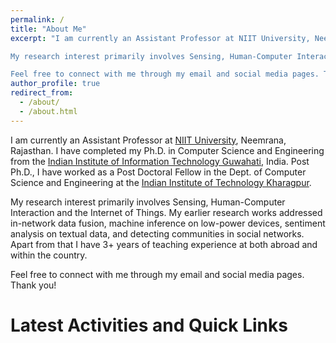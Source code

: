 ```yaml
---
permalink: /
title: "About Me"
excerpt: "I am currently an Assistant Professor at NIIT University, Neemrana, Rajasthan. I have completed his Ph.D. in Computer Science and Engineering from the Indian Institute of Information Technology Guwahati, India. Post Ph.D., I have worked as a Post Doctoral Fellow at the Ubiquitous Networked Systems Lab (UbiNet) at the Indian Institute of Technology Kharagpur. 

My research interest primarily involves Sensing, Human-Computer Interaction and the Internet of Things. My earlier research works addressed in-network data fusion, machine inference on low-power devices, sentiment analysis on textual data, and detecting communities in social networks. Apart from that I have 3+ years of teaching experience at both abroad and within the country. 

Feel free to connect with me through my email and social media pages. Thank you"
author_profile: true
redirect_from: 
  - /about/
  - /about.html
---
```


I am currently an Assistant Professor at [NIIT University](https://niituniversity.in), Neemrana, Rajasthan. I have completed my Ph.D. in Computer Science and Engineering from the [Indian Institute of Information Technology Guwahati](https://www.iiitg.ac.in), India. Post Ph.D., I have worked as a Post Doctoral Fellow in the Dept. of Computer Science and Engineering at the [Indian Institute of Technology Kharagpur](http://www.iitkgp.ac.in). 

My research interest primarily involves Sensing, Human-Computer Interaction and the Internet of Things. My earlier research works addressed in-network data fusion, machine inference on low-power devices, sentiment analysis on textual data, and detecting communities in social networks. Apart from that I have 3+ years of teaching experience at both abroad and within the country. 

Feel free to connect with me through my email and social media pages. Thank you!

Latest Activities and Quick Links
======
